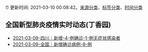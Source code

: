 :alarm_clock: 更新时间: 2021-03-10 00:08:42。[来源分类](../README.md)、[标签分类](../TAGS.md)、[时间分类](../TIMELINE.md)

## 全国新型肺炎疫情实时动态(丁香园)




- [2021-03-09-四川｜新增-4-例确诊-1-例无症状感染者](http://app.cctv.com/special/cportal/detail/arti/index.html?id=Arti78zInVtwGvJa2S4QnckN210309&isfromapp=1) 
- [2021-03-09-全国｜新增确诊病例-8-例](http://app.cctv.com/special/cportal/detail/arti/index.html?id=ArtiZVEIo8eHtekAWbYgIBZx210309&isfromapp=1) 